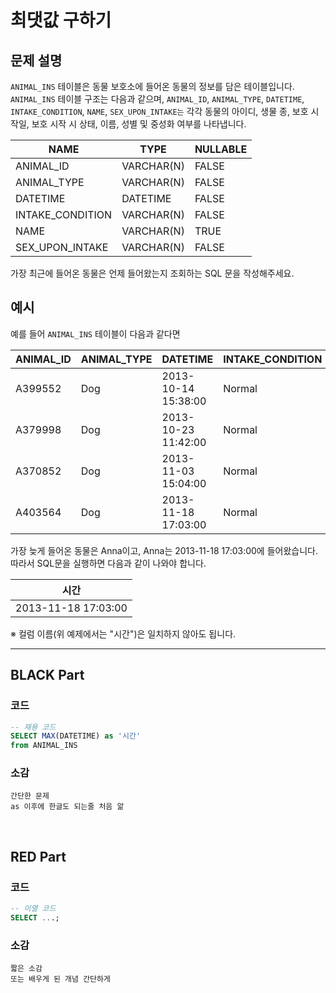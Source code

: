 # 최댓값 구하기

## 문제 설명

`ANIMAL_INS` 테이블은 동물 보호소에 들어온 동물의 정보를 담은 테이블입니다. `ANIMAL_INS` 테이블 구조는 다음과 같으며, `ANIMAL_ID`, `ANIMAL_TYPE`, `DATETIME`, `INTAKE_CONDITION`, `NAME`, `SEX_UPON_INTAKE는` 각각 동물의 아이디, 생물 종, 보호 시작일, 보호 시작 시 상태, 이름, 성별 및 중성화 여부를 나타냅니다.

|NAME	            |TYPE   	|NULLABLE|
|-------------------|-----------|--------|
|ANIMAL_ID	        |VARCHAR(N) |FALSE   |
|ANIMAL_TYPE        |VARCHAR(N) |FALSE   |
|DATETIME	        |DATETIME   |FALSE   |
|INTAKE_CONDITION   |VARCHAR(N) |FALSE   |
|NAME       	    |VARCHAR(N) |TRUE    |
|SEX_UPON_INTAKE	|VARCHAR(N) |FALSE   |

가장 최근에 들어온 동물은 언제 들어왔는지 조회하는 SQL 문을 작성해주세요.

## 예시
예를 들어 `ANIMAL_INS` 테이블이 다음과 같다면

|ANIMAL_ID  |ANIMAL_TYPE |DATETIME              |INTAKE_CONDITION   | NAME              |SEX_UPON_INTAKE|
|-----------|------------|----------------------|-------------------|-------------------|---------------|
|A399552	|Dog         |2013-10-14 15:38:00	|Normal	            |Jack Neutered      |Male           |
|A379998	|Dog    	 |2013-10-23 11:42:00	|Normal	            |Disciple Intact    |Male           |
|A370852	|Dog    	 |2013-11-03 15:04:00	|Normal	            |Katie Spayed       |Female         |
|A403564    |Dog    	 |2013-11-18 17:03:00	|Normal	            |Anna Spayed        |Female         |

가장 늦게 들어온 동물은 Anna이고, Anna는 2013-11-18 17:03:00에 들어왔습니다. 따라서 SQL문을 실행하면 다음과 같이 나와야 합니다.

| 시간                  |
|-----------------------|
|2013-11-18 17:03:00    |

※ 컬럼 이름(위 예제에서는 "시간")은 일치하지 않아도 됩니다.

---
## BLACK Part

### 코드
```sql
-- 재용 코드
SELECT MAX(DATETIME) as '시간'
from ANIMAL_INS
```
### 소감
```plaintext
간단한 문제
as 이후에 한글도 되는줄 처음 앎
```

<br/>


## RED Part

### 코드
```sql
-- 이열 코드
SELECT ...;
```
### 소감
```plaintext
짧은 소감
또는 배우게 된 개념 간단하게
```
